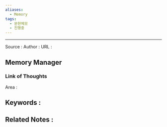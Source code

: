 ```yaml
---
aliases:
  - Memory
tags:
  - 문헌메모
  - 진행중
---
```



---


Source :
Author : 
URL :

## Memory Manager


### Link of Thoughts
Area :

Keywords :
- 

Related Notes : 
- 